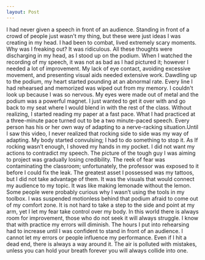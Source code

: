 ```yaml
---
layout: Post
---
```

I had never given a speech in front of an audience. Standing in front of a crowd of people just wasn't my thing, but these were just ideas I was creating in my head. I had been to combat, lived extremely scary moments. Why was I freaking out? It was ridiculous. All these thoughts were discharging in my head, as I stood up on the podium. When I watched the recording of my speech, it was not as bad as I had pictured it; however I needed a lot of improvement. My lack of eye contact, avoiding excessive movement, and presenting visual aids needed extensive work.
Dawdling up to the podium, my heart started pounding at an abnormal rate. Every line I had rehearsed and memorized was wiped out from my memory. I couldn't look up because I was so nervous. My eyes were made out of metal and the podium was a powerful magnet. I just wanted to get it over with and go back to my seat where I would blend in with the rest of the class. Without realizing, I started reading my paper at a fast pace. What I had practiced at a three-minute pace turned out to be a two minute-paced speech.
Every person has his or her own way of adapting to a nerve-racking situation.Until I saw this video, I never realized that rocking side to side was my way of adapting. My body started convulsing; I had to do something to stop it. As If rocking wasn’t enough, I shoved my hands in my pocket.  I did not want my actions to contradict my speech. The picture of the tough guy I was aiming to project was gradually losing credibility. The reek of fear was contaminating the classroom; unfortunately, the professor was exposed to it before I could fix the leak.
The greatest asset I possessed was my tattoos, but I did not take advantage of them. It was the visuals that would connect my audience to my topic. It was like making lemonade without the lemon. Some people were probably curious why I wasn’t using the tools in my toolbox. I was suspended motionless behind that podium afraid to come out of my comfort zone. It is not hard to take a step to the side and point at my arm, yet I let my fear take control over my body.
In this world there is always room for improvement, those who do not seek it will always struggle. I know that with practice my errors will diminish. The hours I put into rehearsing had to increase until I was confident to stand in front of an audience. I cannot let my errors or people influence my performance. Even if I hit a dead end, there is always a way around it. The air is polluted with mistakes, unless you can hold your breath forever you will always collide into one.
